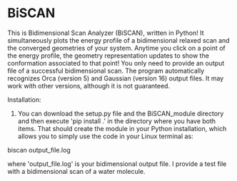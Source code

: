 # BiSCAN
This is Bidimensional Scan Analyzer (BiSCAN), written in Python! It simultaneously plots the energy profile of a bidimensional relaxed scan and the converged geometries of your system. Anytime you click on a point of the energy profile, the geometry representation updates to show the conformation associated to that point! You only need to provide an output file of a successful bidimensional scan. The program automatically recognizes Orca (version 5) and Gaussian (version 16) output files. It may work with other versions, although it is not guaranteed. 

Installation:

1) You can download the setup.py file and the BiSCAN_module directory and then execute 'pip install .' in the directory where you have both items. That should create the module in your Python installation, which allows you to simply use the code in your Linux terminal as:

biscan output_file.log

where 'output_file.log' is your bidimensional output file. I provide a test file with a bidimensional scan of a water molecule. 



